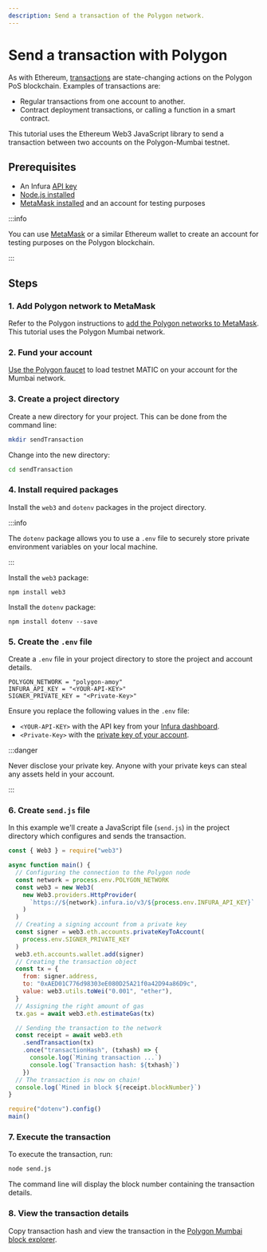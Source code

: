 ```yaml
---
description: Send a transaction of the Polygon network.
---
```


# Send a transaction with Polygon

As with Ethereum, [transactions](https://ethereum.org/en/developers/docs/transactions/) are state-changing actions on the Polygon PoS blockchain. Examples of transactions are:

- Regular transactions from one account to another.
- Contract deployment transactions, or calling a function in a smart contract.

This tutorial uses the Ethereum Web3 JavaScript library to send a transaction between two accounts on the Polygon-Mumbai testnet.

## Prerequisites

- An Infura [API key](../../../../developer-tools/dashboard/get-started/create-api/)
- [Node.js installed](https://nodejs.org/en/download/)
- [MetaMask installed](https://metamask.io) and an account for testing purposes

:::info

You can use [MetaMask](https://metamask.io) or a similar Ethereum wallet to create an account for testing purposes on the Polygon blockchain.

:::

## Steps

### 1. Add Polygon network to MetaMask

Refer to the Polygon instructions to [add the Polygon networks to MetaMask](https://polygon.technology/blog/getting-started-with-metamask-on-polygon). This tutorial uses the Polygon Mumbai network.

### 2. Fund your account

[Use the Polygon faucet](https://faucet.polygon.technology) to load testnet MATIC on your account for the Mumbai network.

### 3. Create a project directory

Create a new directory for your project. This can be done from the command line:

```bash
mkdir sendTransaction
```

Change into the new directory:

```bash
cd sendTransaction
```

### 4. Install required packages

Install the `web3` and `dotenv` packages in the project directory.

:::info

The `dotenv` package allows you to use a `.env` file to securely store private environment variables on your local machine.

:::

Install the `web3` package:

```
npm install web3
```

Install the `dotenv` package:

```
npm install dotenv --save
```

### 5. Create the `.env` file

Create a `.env` file in your project directory to store the project and account details.

```
POLYGON_NETWORK = "polygon-amoy"
INFURA_API_KEY = "<YOUR-API-KEY>"
SIGNER_PRIVATE_KEY = "<Private-Key>"
```

Ensure you replace the following values in the `.env` file:

- `<YOUR-API-KEY>` with the API key from your [Infura dashboard](https://infura.io/dashboard).
- `<Private-Key>` with the [private key of your account](https://metamask.zendesk.com/hc/en-us/articles/360015289632-How-to-Export-an-Account-Private-Key).

:::danger

Never disclose your private key. Anyone with your private keys can steal any assets held in your account.

:::

### 6. Create `send.js` file

In this example we'll create a JavaScript file (`send.js`) in the project directory which configures and sends the transaction.

```javascript title="send.js"
const { Web3 } = require("web3")

async function main() {
  // Configuring the connection to the Polygon node
  const network = process.env.POLYGON_NETWORK
  const web3 = new Web3(
    new Web3.providers.HttpProvider(
      `https://${network}.infura.io/v3/${process.env.INFURA_API_KEY}`
    )
  )
  // Creating a signing account from a private key
  const signer = web3.eth.accounts.privateKeyToAccount(
    process.env.SIGNER_PRIVATE_KEY
  )
  web3.eth.accounts.wallet.add(signer)
  // Creating the transaction object
  const tx = {
    from: signer.address,
    to: "0xAED01C776d98303eE080D25A21f0a42D94a86D9c",
    value: web3.utils.toWei("0.001", "ether"),
  }
  // Assigning the right amount of gas
  tx.gas = await web3.eth.estimateGas(tx)

  // Sending the transaction to the network
  const receipt = await web3.eth
    .sendTransaction(tx)
    .once("transactionHash", (txhash) => {
      console.log(`Mining transaction ...`)
      console.log(`Transaction hash: ${txhash}`)
    })
  // The transaction is now on chain!
  console.log(`Mined in block ${receipt.blockNumber}`)
}

require("dotenv").config()
main()
```

### 7. Execute the transaction

To execute the transaction, run:

```bash
node send.js
```

The command line will display the block number containing the transaction details.

### 8. View the transaction details

Copy transaction hash and view the transaction in the [Polygon Mumbai block explorer](https://amoy.polygonscan.com/).
